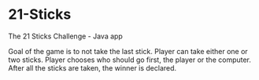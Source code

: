 # 21-Sticks

The 21 Sticks Challenge - Java app

Goal of the game is to not take the last stick.  Player can take either one or two sticks.  Player chooses who should go first, the player or the computer.  After all the sticks are taken, the winner is declared.  


  
